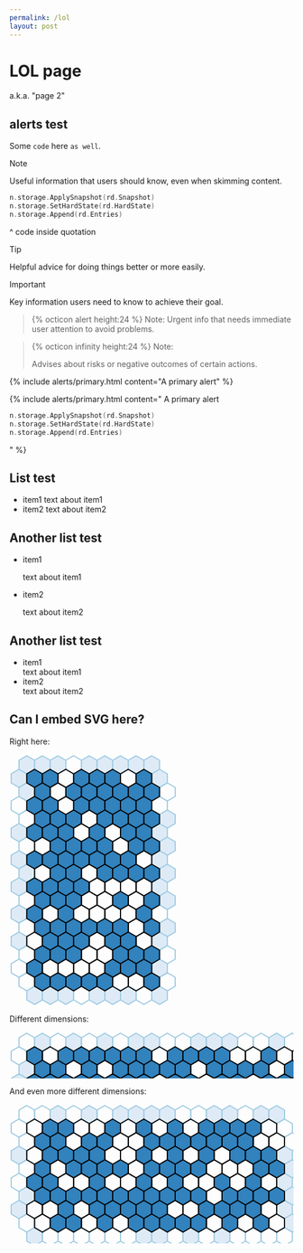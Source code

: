 ```yaml
---
permalink: /lol
layout: post
---
```


# LOL page

a.k.a. "page 2"

## alerts test

Some `code` here `as well`.

> [!NOTE]
> Useful information that users should know, even when skimming content.
> ```go
> n.storage.ApplySnapshot(rd.Snapshot)
> n.storage.SetHardState(rd.HardState)
> n.storage.Append(rd.Entries)
> ```
> ^ code inside quotation

> [!TIP]
> Helpful advice for doing things better or more easily.

> [!IMPORTANT]
> Key information users need to know to achieve their goal.

> {% octicon alert height:24 %} Note:
> Urgent info that needs immediate user attention to avoid problems.

> {% octicon infinity height:24 %} Note:
>
> Advises about risks or negative outcomes of certain actions.

{% include alerts/primary.html content="A primary alert" %}

{% include alerts/primary.html content="
A primary alert
```go
n.storage.ApplySnapshot(rd.Snapshot)
n.storage.SetHardState(rd.HardState)
n.storage.Append(rd.Entries)
```
" %}

## List test

- item1
  text about item1
- item2
  text about item2

## Another list test

- item1

  text about item1
- item2

  text about item2

## Another list test

- item1 \
  text about item1
- item2 \
  text about item2

## Can I embed SVG here?

Right here:

<svg xmlns="http://www.w3.org/2000/svg" width="296" height="446" style="stroke-width:2;stroke:black;fill:transparent;text-anchor:middle">
<polygon points="30.71,3.00 44.57,11.00 44.57,27.00 30.71,35.00 16.86,27.00 16.86,11.00" stroke="#9ecae1" fill="#deebf7"/>
<polygon points="58.43,3.00 72.28,11.00 72.28,27.00 58.43,35.00 44.57,27.00 44.57,11.00" stroke="#9ecae1" fill="#deebf7"/>
<polygon points="86.14,3.00 99.99,11.00 99.99,27.00 86.14,35.00 72.28,27.00 72.28,11.00" stroke="#9ecae1" fill="#deebf7"/>
<polygon points="113.85,3.00 127.71,11.00 127.71,27.00 113.85,35.00 99.99,27.00 99.99,11.00" stroke="#9ecae1" />
<polygon points="141.56,3.00 155.42,11.00 155.42,27.00 141.56,35.00 127.71,27.00 127.71,11.00" stroke="#9ecae1" fill="#deebf7"/>
<polygon points="169.28,3.00 183.13,11.00 183.13,27.00 169.28,35.00 155.42,27.00 155.42,11.00" stroke="#9ecae1" fill="#deebf7"/>
<polygon points="196.99,3.00 210.85,11.00 210.85,27.00 196.99,35.00 183.13,27.00 183.13,11.00" stroke="#9ecae1" fill="#deebf7"/>
<polygon points="224.70,3.00 238.56,11.00 238.56,27.00 224.70,35.00 210.85,27.00 210.85,11.00" stroke="#9ecae1" fill="#deebf7"/>
<polygon points="252.42,3.00 266.27,11.00 266.27,27.00 252.42,35.00 238.56,27.00 238.56,11.00" stroke="#9ecae1" fill="#deebf7"/>
<polygon points="16.86,27.00 30.71,35.00 30.71,51.00 16.86,59.00 3.00,51.00 3.00,35.00" stroke="#9ecae1" fill="#deebf7"/>
<polygon points="266.27,27.00 280.13,35.00 280.13,51.00 266.27,59.00 252.42,51.00 252.42,35.00" stroke="#9ecae1" fill="#deebf7"/>
<polygon points="30.71,51.00 44.57,59.00 44.57,75.00 30.71,83.00 16.86,75.00 16.86,59.00" stroke="#9ecae1" fill="#deebf7"/>
<polygon points="280.13,51.00 293.98,59.00 293.98,75.00 280.13,83.00 266.27,75.00 266.27,59.00" stroke="#9ecae1" />
<polygon points="16.86,75.00 30.71,83.00 30.71,99.00 16.86,107.00 3.00,99.00 3.00,83.00" stroke="#9ecae1" />
<polygon points="266.27,75.00 280.13,83.00 280.13,99.00 266.27,107.00 252.42,99.00 252.42,83.00" stroke="#9ecae1" />
<polygon points="30.71,99.00 44.57,107.00 44.57,123.00 30.71,131.00 16.86,123.00 16.86,107.00" stroke="#9ecae1" />
<polygon points="280.13,99.00 293.98,107.00 293.98,123.00 280.13,131.00 266.27,123.00 266.27,107.00" stroke="#9ecae1" fill="#deebf7"/>
<polygon points="16.86,123.00 30.71,131.00 30.71,147.00 16.86,155.00 3.00,147.00 3.00,131.00" stroke="#9ecae1" fill="#deebf7"/>
<polygon points="266.27,123.00 280.13,131.00 280.13,147.00 266.27,155.00 252.42,147.00 252.42,131.00" stroke="#9ecae1" fill="#deebf7"/>
<polygon points="30.71,147.00 44.57,155.00 44.57,171.00 30.71,179.00 16.86,171.00 16.86,155.00" stroke="#9ecae1" />
<polygon points="280.13,147.00 293.98,155.00 293.98,171.00 280.13,179.00 266.27,171.00 266.27,155.00" stroke="#9ecae1" fill="#deebf7"/>
<polygon points="16.86,171.00 30.71,179.00 30.71,195.00 16.86,203.00 3.00,195.00 3.00,179.00" stroke="#9ecae1" fill="#deebf7"/>
<polygon points="266.27,171.00 280.13,179.00 280.13,195.00 266.27,203.00 252.42,195.00 252.42,179.00" stroke="#9ecae1" fill="#deebf7"/>
<polygon points="30.71,195.00 44.57,203.00 44.57,219.00 30.71,227.00 16.86,219.00 16.86,203.00" stroke="#9ecae1" fill="#deebf7"/>
<polygon points="280.13,195.00 293.98,203.00 293.98,219.00 280.13,227.00 266.27,219.00 266.27,203.00" stroke="#9ecae1" fill="#deebf7"/>
<polygon points="16.86,219.00 30.71,227.00 30.71,243.00 16.86,251.00 3.00,243.00 3.00,227.00" stroke="#9ecae1" fill="#deebf7"/>
<polygon points="266.27,219.00 280.13,227.00 280.13,243.00 266.27,251.00 252.42,243.00 252.42,227.00" stroke="#9ecae1" fill="#deebf7"/>
<polygon points="30.71,243.00 44.57,251.00 44.57,267.00 30.71,275.00 16.86,267.00 16.86,251.00" stroke="#9ecae1" />
<polygon points="280.13,243.00 293.98,251.00 293.98,267.00 280.13,275.00 266.27,267.00 266.27,251.00" stroke="#9ecae1" fill="#deebf7"/>
<polygon points="16.86,267.00 30.71,275.00 30.71,291.00 16.86,299.00 3.00,291.00 3.00,275.00" stroke="#9ecae1" fill="#deebf7"/>
<polygon points="266.27,267.00 280.13,275.00 280.13,291.00 266.27,299.00 252.42,291.00 252.42,275.00" stroke="#9ecae1" />
<polygon points="30.71,291.00 44.57,299.00 44.57,315.00 30.71,323.00 16.86,315.00 16.86,299.00" stroke="#9ecae1" />
<polygon points="280.13,291.00 293.98,299.00 293.98,315.00 280.13,323.00 266.27,315.00 266.27,299.00" stroke="#9ecae1" fill="#deebf7"/>
<polygon points="16.86,315.00 30.71,323.00 30.71,339.00 16.86,347.00 3.00,339.00 3.00,323.00" stroke="#9ecae1" fill="#deebf7"/>
<polygon points="266.27,315.00 280.13,323.00 280.13,339.00 266.27,347.00 252.42,339.00 252.42,323.00" stroke="#9ecae1" fill="#deebf7"/>
<polygon points="30.71,339.00 44.57,347.00 44.57,363.00 30.71,371.00 16.86,363.00 16.86,347.00" stroke="#9ecae1" />
<polygon points="280.13,339.00 293.98,347.00 293.98,363.00 280.13,371.00 266.27,363.00 266.27,347.00" stroke="#9ecae1" />
<polygon points="16.86,363.00 30.71,371.00 30.71,387.00 16.86,395.00 3.00,387.00 3.00,371.00" stroke="#9ecae1" />
<polygon points="266.27,363.00 280.13,371.00 280.13,387.00 266.27,395.00 252.42,387.00 252.42,371.00" stroke="#9ecae1" fill="#deebf7"/>
<polygon points="30.71,387.00 44.57,395.00 44.57,411.00 30.71,419.00 16.86,411.00 16.86,395.00" stroke="#9ecae1" />
<polygon points="280.13,387.00 293.98,395.00 293.98,411.00 280.13,419.00 266.27,411.00 266.27,395.00" stroke="#9ecae1" />
<polygon points="44.57,411.00 58.43,419.00 58.43,435.00 44.57,443.00 30.71,435.00 30.71,419.00" stroke="#9ecae1" fill="#deebf7"/>
<polygon points="72.28,411.00 86.14,419.00 86.14,435.00 72.28,443.00 58.43,435.00 58.43,419.00" stroke="#9ecae1" fill="#deebf7"/>
<polygon points="99.99,411.00 113.85,419.00 113.85,435.00 99.99,443.00 86.14,435.00 86.14,419.00" stroke="#9ecae1" fill="#deebf7"/>
<polygon points="127.71,411.00 141.56,419.00 141.56,435.00 127.71,443.00 113.85,435.00 113.85,419.00" stroke="#9ecae1" />
<polygon points="155.42,411.00 169.28,419.00 169.28,435.00 155.42,443.00 141.56,435.00 141.56,419.00" stroke="#9ecae1" fill="#deebf7"/>
<polygon points="183.13,411.00 196.99,419.00 196.99,435.00 183.13,443.00 169.28,435.00 169.28,419.00" stroke="#9ecae1" fill="#deebf7"/>
<polygon points="210.85,411.00 224.70,419.00 224.70,435.00 210.85,443.00 196.99,435.00 196.99,419.00" stroke="#9ecae1" fill="#deebf7"/>
<polygon points="238.56,411.00 252.42,419.00 252.42,435.00 238.56,443.00 224.70,435.00 224.70,419.00" stroke="#9ecae1" />
<polygon points="266.27,411.00 280.13,419.00 280.13,435.00 266.27,443.00 252.42,435.00 252.42,419.00" stroke="#9ecae1" fill="#deebf7"/>
<polygon points="44.57,27.00 58.43,35.00 58.43,51.00 44.57,59.00 30.71,51.00 30.71,35.00" fill="#3182bd"/>
<polygon points="72.28,27.00 86.14,35.00 86.14,51.00 72.28,59.00 58.43,51.00 58.43,35.00" fill="#3182bd"/>
<polygon points="99.99,27.00 113.85,35.00 113.85,51.00 99.99,59.00 86.14,51.00 86.14,35.00" />
<polygon points="127.71,27.00 141.56,35.00 141.56,51.00 127.71,59.00 113.85,51.00 113.85,35.00" fill="#3182bd"/>
<polygon points="155.42,27.00 169.28,35.00 169.28,51.00 155.42,59.00 141.56,51.00 141.56,35.00" fill="#3182bd"/>
<polygon points="183.13,27.00 196.99,35.00 196.99,51.00 183.13,59.00 169.28,51.00 169.28,35.00" fill="#3182bd"/>
<polygon points="210.85,27.00 224.70,35.00 224.70,51.00 210.85,59.00 196.99,51.00 196.99,35.00" />
<polygon points="238.56,27.00 252.42,35.00 252.42,51.00 238.56,59.00 224.70,51.00 224.70,35.00" fill="#3182bd"/>
<polygon points="58.43,51.00 72.28,59.00 72.28,75.00 58.43,83.00 44.57,75.00 44.57,59.00" fill="#3182bd"/>
<polygon points="86.14,51.00 99.99,59.00 99.99,75.00 86.14,83.00 72.28,75.00 72.28,59.00" />
<polygon points="113.85,51.00 127.71,59.00 127.71,75.00 113.85,83.00 99.99,75.00 99.99,59.00" fill="#3182bd"/>
<polygon points="141.56,51.00 155.42,59.00 155.42,75.00 141.56,83.00 127.71,75.00 127.71,59.00" fill="#3182bd"/>
<polygon points="169.28,51.00 183.13,59.00 183.13,75.00 169.28,83.00 155.42,75.00 155.42,59.00" fill="#3182bd"/>
<polygon points="196.99,51.00 210.85,59.00 210.85,75.00 196.99,83.00 183.13,75.00 183.13,59.00" fill="#3182bd"/>
<polygon points="224.70,51.00 238.56,59.00 238.56,75.00 224.70,83.00 210.85,75.00 210.85,59.00" fill="#3182bd"/>
<polygon points="252.42,51.00 266.27,59.00 266.27,75.00 252.42,83.00 238.56,75.00 238.56,59.00" fill="#3182bd"/>
<polygon points="44.57,75.00 58.43,83.00 58.43,99.00 44.57,107.00 30.71,99.00 30.71,83.00" fill="#3182bd"/>
<polygon points="72.28,75.00 86.14,83.00 86.14,99.00 72.28,107.00 58.43,99.00 58.43,83.00" fill="#3182bd"/>
<polygon points="99.99,75.00 113.85,83.00 113.85,99.00 99.99,107.00 86.14,99.00 86.14,83.00" />
<polygon points="127.71,75.00 141.56,83.00 141.56,99.00 127.71,107.00 113.85,99.00 113.85,83.00" fill="#3182bd"/>
<polygon points="155.42,75.00 169.28,83.00 169.28,99.00 155.42,107.00 141.56,99.00 141.56,83.00" fill="#3182bd"/>
<polygon points="183.13,75.00 196.99,83.00 196.99,99.00 183.13,107.00 169.28,99.00 169.28,83.00" fill="#3182bd"/>
<polygon points="210.85,75.00 224.70,83.00 224.70,99.00 210.85,107.00 196.99,99.00 196.99,83.00" fill="#3182bd"/>
<polygon points="238.56,75.00 252.42,83.00 252.42,99.00 238.56,107.00 224.70,99.00 224.70,83.00" fill="#3182bd"/>
<polygon points="58.43,99.00 72.28,107.00 72.28,123.00 58.43,131.00 44.57,123.00 44.57,107.00" fill="#3182bd"/>
<polygon points="86.14,99.00 99.99,107.00 99.99,123.00 86.14,131.00 72.28,123.00 72.28,107.00" fill="#3182bd"/>
<polygon points="113.85,99.00 127.71,107.00 127.71,123.00 113.85,131.00 99.99,123.00 99.99,107.00" fill="#3182bd"/>
<polygon points="141.56,99.00 155.42,107.00 155.42,123.00 141.56,131.00 127.71,123.00 127.71,107.00" />
<polygon points="169.28,99.00 183.13,107.00 183.13,123.00 169.28,131.00 155.42,123.00 155.42,107.00" fill="#3182bd"/>
<polygon points="196.99,99.00 210.85,107.00 210.85,123.00 196.99,131.00 183.13,123.00 183.13,107.00" fill="#3182bd"/>
<polygon points="224.70,99.00 238.56,107.00 238.56,123.00 224.70,131.00 210.85,123.00 210.85,107.00" fill="#3182bd"/>
<polygon points="252.42,99.00 266.27,107.00 266.27,123.00 252.42,131.00 238.56,123.00 238.56,107.00" fill="#3182bd"/>
<polygon points="44.57,123.00 58.43,131.00 58.43,147.00 44.57,155.00 30.71,147.00 30.71,131.00" fill="#3182bd"/>
<polygon points="72.28,123.00 86.14,131.00 86.14,147.00 72.28,155.00 58.43,147.00 58.43,131.00" fill="#3182bd"/>
<polygon points="99.99,123.00 113.85,131.00 113.85,147.00 99.99,155.00 86.14,147.00 86.14,131.00" fill="#3182bd"/>
<polygon points="127.71,123.00 141.56,131.00 141.56,147.00 127.71,155.00 113.85,147.00 113.85,131.00" />
<polygon points="155.42,123.00 169.28,131.00 169.28,147.00 155.42,155.00 141.56,147.00 141.56,131.00" fill="#3182bd"/>
<polygon points="183.13,123.00 196.99,131.00 196.99,147.00 183.13,155.00 169.28,147.00 169.28,131.00" />
<polygon points="210.85,123.00 224.70,131.00 224.70,147.00 210.85,155.00 196.99,147.00 196.99,131.00" fill="#3182bd"/>
<polygon points="238.56,123.00 252.42,131.00 252.42,147.00 238.56,155.00 224.70,147.00 224.70,131.00" fill="#3182bd"/>
<polygon points="58.43,147.00 72.28,155.00 72.28,171.00 58.43,179.00 44.57,171.00 44.57,155.00" />
<polygon points="86.14,147.00 99.99,155.00 99.99,171.00 86.14,179.00 72.28,171.00 72.28,155.00" fill="#3182bd"/>
<polygon points="113.85,147.00 127.71,155.00 127.71,171.00 113.85,179.00 99.99,171.00 99.99,155.00" fill="#3182bd"/>
<polygon points="141.56,147.00 155.42,155.00 155.42,171.00 141.56,179.00 127.71,171.00 127.71,155.00" fill="#3182bd"/>
<polygon points="169.28,147.00 183.13,155.00 183.13,171.00 169.28,179.00 155.42,171.00 155.42,155.00" fill="#3182bd"/>
<polygon points="196.99,147.00 210.85,155.00 210.85,171.00 196.99,179.00 183.13,171.00 183.13,155.00" />
<polygon points="224.70,147.00 238.56,155.00 238.56,171.00 224.70,179.00 210.85,171.00 210.85,155.00" fill="#3182bd"/>
<polygon points="252.42,147.00 266.27,155.00 266.27,171.00 252.42,179.00 238.56,171.00 238.56,155.00" fill="#3182bd"/>
<polygon points="44.57,171.00 58.43,179.00 58.43,195.00 44.57,203.00 30.71,195.00 30.71,179.00" fill="#3182bd"/>
<polygon points="72.28,171.00 86.14,179.00 86.14,195.00 72.28,203.00 58.43,195.00 58.43,179.00" fill="#3182bd"/>
<polygon points="99.99,171.00 113.85,179.00 113.85,195.00 99.99,203.00 86.14,195.00 86.14,179.00" fill="#3182bd"/>
<polygon points="127.71,171.00 141.56,179.00 141.56,195.00 127.71,203.00 113.85,195.00 113.85,179.00" fill="#3182bd"/>
<polygon points="155.42,171.00 169.28,179.00 169.28,195.00 155.42,203.00 141.56,195.00 141.56,179.00" fill="#3182bd"/>
<polygon points="183.13,171.00 196.99,179.00 196.99,195.00 183.13,203.00 169.28,195.00 169.28,179.00" fill="#3182bd"/>
<polygon points="210.85,171.00 224.70,179.00 224.70,195.00 210.85,203.00 196.99,195.00 196.99,179.00" fill="#3182bd"/>
<polygon points="238.56,171.00 252.42,179.00 252.42,195.00 238.56,203.00 224.70,195.00 224.70,179.00" />
<polygon points="58.43,195.00 72.28,203.00 72.28,219.00 58.43,227.00 44.57,219.00 44.57,203.00" />
<polygon points="86.14,195.00 99.99,203.00 99.99,219.00 86.14,227.00 72.28,219.00 72.28,203.00" fill="#3182bd"/>
<polygon points="113.85,195.00 127.71,203.00 127.71,219.00 113.85,227.00 99.99,219.00 99.99,203.00" fill="#3182bd"/>
<polygon points="141.56,195.00 155.42,203.00 155.42,219.00 141.56,227.00 127.71,219.00 127.71,203.00" />
<polygon points="169.28,195.00 183.13,203.00 183.13,219.00 169.28,227.00 155.42,219.00 155.42,203.00" fill="#3182bd"/>
<polygon points="196.99,195.00 210.85,203.00 210.85,219.00 196.99,227.00 183.13,219.00 183.13,203.00" fill="#3182bd"/>
<polygon points="224.70,195.00 238.56,203.00 238.56,219.00 224.70,227.00 210.85,219.00 210.85,203.00" fill="#3182bd"/>
<polygon points="252.42,195.00 266.27,203.00 266.27,219.00 252.42,227.00 238.56,219.00 238.56,203.00" fill="#3182bd"/>
<polygon points="44.57,219.00 58.43,227.00 58.43,243.00 44.57,251.00 30.71,243.00 30.71,227.00" fill="#3182bd"/>
<polygon points="72.28,219.00 86.14,227.00 86.14,243.00 72.28,251.00 58.43,243.00 58.43,227.00" fill="#3182bd"/>
<polygon points="99.99,219.00 113.85,227.00 113.85,243.00 99.99,251.00 86.14,243.00 86.14,227.00" fill="#3182bd"/>
<polygon points="127.71,219.00 141.56,227.00 141.56,243.00 127.71,251.00 113.85,243.00 113.85,227.00" fill="#3182bd"/>
<polygon points="155.42,219.00 169.28,227.00 169.28,243.00 155.42,251.00 141.56,243.00 141.56,227.00" />
<polygon points="183.13,219.00 196.99,227.00 196.99,243.00 183.13,251.00 169.28,243.00 169.28,227.00" />
<polygon points="210.85,219.00 224.70,227.00 224.70,243.00 210.85,251.00 196.99,243.00 196.99,227.00" />
<polygon points="238.56,219.00 252.42,227.00 252.42,243.00 238.56,251.00 224.70,243.00 224.70,227.00" />
<polygon points="58.43,243.00 72.28,251.00 72.28,267.00 58.43,275.00 44.57,267.00 44.57,251.00" fill="#3182bd"/>
<polygon points="86.14,243.00 99.99,251.00 99.99,267.00 86.14,275.00 72.28,267.00 72.28,251.00" fill="#3182bd"/>
<polygon points="113.85,243.00 127.71,251.00 127.71,267.00 113.85,275.00 99.99,267.00 99.99,251.00" fill="#3182bd"/>
<polygon points="141.56,243.00 155.42,251.00 155.42,267.00 141.56,275.00 127.71,267.00 127.71,251.00" />
<polygon points="169.28,243.00 183.13,251.00 183.13,267.00 169.28,275.00 155.42,267.00 155.42,251.00" />
<polygon points="196.99,243.00 210.85,251.00 210.85,267.00 196.99,275.00 183.13,267.00 183.13,251.00" fill="#3182bd"/>
<polygon points="224.70,243.00 238.56,251.00 238.56,267.00 224.70,275.00 210.85,267.00 210.85,251.00" />
<polygon points="252.42,243.00 266.27,251.00 266.27,267.00 252.42,275.00 238.56,267.00 238.56,251.00" fill="#3182bd"/>
<polygon points="44.57,267.00 58.43,275.00 58.43,291.00 44.57,299.00 30.71,291.00 30.71,275.00" fill="#3182bd"/>
<polygon points="72.28,267.00 86.14,275.00 86.14,291.00 72.28,299.00 58.43,291.00 58.43,275.00" />
<polygon points="99.99,267.00 113.85,275.00 113.85,291.00 99.99,299.00 86.14,291.00 86.14,275.00" fill="#3182bd"/>
<polygon points="127.71,267.00 141.56,275.00 141.56,291.00 127.71,299.00 113.85,291.00 113.85,275.00" />
<polygon points="155.42,267.00 169.28,275.00 169.28,291.00 155.42,299.00 141.56,291.00 141.56,275.00" />
<polygon points="183.13,267.00 196.99,275.00 196.99,291.00 183.13,299.00 169.28,291.00 169.28,275.00" />
<polygon points="210.85,267.00 224.70,275.00 224.70,291.00 210.85,299.00 196.99,291.00 196.99,275.00" />
<polygon points="238.56,267.00 252.42,275.00 252.42,291.00 238.56,299.00 224.70,291.00 224.70,275.00" fill="#3182bd"/>
<polygon points="58.43,291.00 72.28,299.00 72.28,315.00 58.43,323.00 44.57,315.00 44.57,299.00" fill="#3182bd"/>
<polygon points="86.14,291.00 99.99,299.00 99.99,315.00 86.14,323.00 72.28,315.00 72.28,299.00" fill="#3182bd"/>
<polygon points="113.85,291.00 127.71,299.00 127.71,315.00 113.85,323.00 99.99,315.00 99.99,299.00" fill="#3182bd"/>
<polygon points="141.56,291.00 155.42,299.00 155.42,315.00 141.56,323.00 127.71,315.00 127.71,299.00" fill="#3182bd"/>
<polygon points="169.28,291.00 183.13,299.00 183.13,315.00 169.28,323.00 155.42,315.00 155.42,299.00" fill="#3182bd"/>
<polygon points="196.99,291.00 210.85,299.00 210.85,315.00 196.99,323.00 183.13,315.00 183.13,299.00" fill="#3182bd"/>
<polygon points="224.70,291.00 238.56,299.00 238.56,315.00 224.70,323.00 210.85,315.00 210.85,299.00" />
<polygon points="252.42,291.00 266.27,299.00 266.27,315.00 252.42,323.00 238.56,315.00 238.56,299.00" fill="#3182bd"/>
<polygon points="44.57,315.00 58.43,323.00 58.43,339.00 44.57,347.00 30.71,339.00 30.71,323.00" />
<polygon points="72.28,315.00 86.14,323.00 86.14,339.00 72.28,347.00 58.43,339.00 58.43,323.00" fill="#3182bd"/>
<polygon points="99.99,315.00 113.85,323.00 113.85,339.00 99.99,347.00 86.14,339.00 86.14,323.00" fill="#3182bd"/>
<polygon points="127.71,315.00 141.56,323.00 141.56,339.00 127.71,347.00 113.85,339.00 113.85,323.00" fill="#3182bd"/>
<polygon points="155.42,315.00 169.28,323.00 169.28,339.00 155.42,347.00 141.56,339.00 141.56,323.00" />
<polygon points="183.13,315.00 196.99,323.00 196.99,339.00 183.13,347.00 169.28,339.00 169.28,323.00" fill="#3182bd"/>
<polygon points="210.85,315.00 224.70,323.00 224.70,339.00 210.85,347.00 196.99,339.00 196.99,323.00" fill="#3182bd"/>
<polygon points="238.56,315.00 252.42,323.00 252.42,339.00 238.56,347.00 224.70,339.00 224.70,323.00" />
<polygon points="58.43,339.00 72.28,347.00 72.28,363.00 58.43,371.00 44.57,363.00 44.57,347.00" fill="#3182bd"/>
<polygon points="86.14,339.00 99.99,347.00 99.99,363.00 86.14,371.00 72.28,363.00 72.28,347.00" fill="#3182bd"/>
<polygon points="113.85,339.00 127.71,347.00 127.71,363.00 113.85,371.00 99.99,363.00 99.99,347.00" fill="#3182bd"/>
<polygon points="141.56,339.00 155.42,347.00 155.42,363.00 141.56,371.00 127.71,363.00 127.71,347.00" />
<polygon points="169.28,339.00 183.13,347.00 183.13,363.00 169.28,371.00 155.42,363.00 155.42,347.00" />
<polygon points="196.99,339.00 210.85,347.00 210.85,363.00 196.99,371.00 183.13,363.00 183.13,347.00" fill="#3182bd"/>
<polygon points="224.70,339.00 238.56,347.00 238.56,363.00 224.70,371.00 210.85,363.00 210.85,347.00" fill="#3182bd"/>
<polygon points="252.42,339.00 266.27,347.00 266.27,363.00 252.42,371.00 238.56,363.00 238.56,347.00" fill="#3182bd"/>
<polygon points="44.57,363.00 58.43,371.00 58.43,387.00 44.57,395.00 30.71,387.00 30.71,371.00" fill="#3182bd"/>
<polygon points="72.28,363.00 86.14,371.00 86.14,387.00 72.28,395.00 58.43,387.00 58.43,371.00" />
<polygon points="99.99,363.00 113.85,371.00 113.85,387.00 99.99,395.00 86.14,387.00 86.14,371.00" />
<polygon points="127.71,363.00 141.56,371.00 141.56,387.00 127.71,395.00 113.85,387.00 113.85,371.00" />
<polygon points="155.42,363.00 169.28,371.00 169.28,387.00 155.42,395.00 141.56,387.00 141.56,371.00" />
<polygon points="183.13,363.00 196.99,371.00 196.99,387.00 183.13,395.00 169.28,387.00 169.28,371.00" fill="#3182bd"/>
<polygon points="210.85,363.00 224.70,371.00 224.70,387.00 210.85,395.00 196.99,387.00 196.99,371.00" fill="#3182bd"/>
<polygon points="238.56,363.00 252.42,371.00 252.42,387.00 238.56,395.00 224.70,387.00 224.70,371.00" fill="#3182bd"/>
<polygon points="58.43,387.00 72.28,395.00 72.28,411.00 58.43,419.00 44.57,411.00 44.57,395.00" fill="#3182bd"/>
<polygon points="86.14,387.00 99.99,395.00 99.99,411.00 86.14,419.00 72.28,411.00 72.28,395.00" fill="#3182bd"/>
<polygon points="113.85,387.00 127.71,395.00 127.71,411.00 113.85,419.00 99.99,411.00 99.99,395.00" fill="#3182bd"/>
<polygon points="141.56,387.00 155.42,395.00 155.42,411.00 141.56,419.00 127.71,411.00 127.71,395.00" fill="#3182bd"/>
<polygon points="169.28,387.00 183.13,395.00 183.13,411.00 169.28,419.00 155.42,411.00 155.42,395.00" fill="#3182bd"/>
<polygon points="196.99,387.00 210.85,395.00 210.85,411.00 196.99,419.00 183.13,411.00 183.13,395.00" />
<polygon points="224.70,387.00 238.56,395.00 238.56,411.00 224.70,419.00 210.85,411.00 210.85,395.00" />
<polygon points="252.42,387.00 266.27,395.00 266.27,411.00 252.42,419.00 238.56,411.00 238.56,395.00" fill="#3182bd"/>
</svg>

Different dimensions:

<svg xmlns="http://www.w3.org/2000/svg" width="962" height="158" style="stroke-width:2;stroke:black;fill:transparent;text-anchor:middle">
<polygon points="30.71,3.00 44.57,11.00 44.57,27.00 30.71,35.00 16.86,27.00 16.86,11.00" stroke="#9ecae1" />
<polygon points="58.43,3.00 72.28,11.00 72.28,27.00 58.43,35.00 44.57,27.00 44.57,11.00" stroke="#9ecae1" fill="#deebf7"/>
<polygon points="86.14,3.00 99.99,11.00 99.99,27.00 86.14,35.00 72.28,27.00 72.28,11.00" stroke="#9ecae1" />
<polygon points="113.85,3.00 127.71,11.00 127.71,27.00 113.85,35.00 99.99,27.00 99.99,11.00" stroke="#9ecae1" fill="#deebf7"/>
<polygon points="141.56,3.00 155.42,11.00 155.42,27.00 141.56,35.00 127.71,27.00 127.71,11.00" stroke="#9ecae1" />
<polygon points="169.28,3.00 183.13,11.00 183.13,27.00 169.28,35.00 155.42,27.00 155.42,11.00" stroke="#9ecae1" fill="#deebf7"/>
<polygon points="196.99,3.00 210.85,11.00 210.85,27.00 196.99,35.00 183.13,27.00 183.13,11.00" stroke="#9ecae1" />
<polygon points="224.70,3.00 238.56,11.00 238.56,27.00 224.70,35.00 210.85,27.00 210.85,11.00" stroke="#9ecae1" fill="#deebf7"/>
<polygon points="252.42,3.00 266.27,11.00 266.27,27.00 252.42,35.00 238.56,27.00 238.56,11.00" stroke="#9ecae1" fill="#deebf7"/>
<polygon points="280.13,3.00 293.98,11.00 293.98,27.00 280.13,35.00 266.27,27.00 266.27,11.00" stroke="#9ecae1" />
<polygon points="307.84,3.00 321.70,11.00 321.70,27.00 307.84,35.00 293.98,27.00 293.98,11.00" stroke="#9ecae1" />
<polygon points="335.55,3.00 349.41,11.00 349.41,27.00 335.55,35.00 321.70,27.00 321.70,11.00" stroke="#9ecae1" fill="#deebf7"/>
<polygon points="363.27,3.00 377.12,11.00 377.12,27.00 363.27,35.00 349.41,27.00 349.41,11.00" stroke="#9ecae1" fill="#deebf7"/>
<polygon points="390.98,3.00 404.84,11.00 404.84,27.00 390.98,35.00 377.12,27.00 377.12,11.00" stroke="#9ecae1" fill="#deebf7"/>
<polygon points="418.69,3.00 432.55,11.00 432.55,27.00 418.69,35.00 404.84,27.00 404.84,11.00" stroke="#9ecae1" />
<polygon points="446.41,3.00 460.26,11.00 460.26,27.00 446.41,35.00 432.55,27.00 432.55,11.00" stroke="#9ecae1" />
<polygon points="474.12,3.00 487.97,11.00 487.97,27.00 474.12,35.00 460.26,27.00 460.26,11.00" stroke="#9ecae1" fill="#deebf7"/>
<polygon points="501.83,3.00 515.69,11.00 515.69,27.00 501.83,35.00 487.97,27.00 487.97,11.00" stroke="#9ecae1" />
<polygon points="529.54,3.00 543.40,11.00 543.40,27.00 529.54,35.00 515.69,27.00 515.69,11.00" stroke="#9ecae1" fill="#deebf7"/>
<polygon points="557.26,3.00 571.11,11.00 571.11,27.00 557.26,35.00 543.40,27.00 543.40,11.00" stroke="#9ecae1" fill="#deebf7"/>
<polygon points="584.97,3.00 598.83,11.00 598.83,27.00 584.97,35.00 571.11,27.00 571.11,11.00" stroke="#9ecae1" fill="#deebf7"/>
<polygon points="612.68,3.00 626.54,11.00 626.54,27.00 612.68,35.00 598.83,27.00 598.83,11.00" stroke="#9ecae1" />
<polygon points="640.39,3.00 654.25,11.00 654.25,27.00 640.39,35.00 626.54,27.00 626.54,11.00" stroke="#9ecae1" fill="#deebf7"/>
<polygon points="668.11,3.00 681.96,11.00 681.96,27.00 668.11,35.00 654.25,27.00 654.25,11.00" stroke="#9ecae1" fill="#deebf7"/>
<polygon points="695.82,3.00 709.68,11.00 709.68,27.00 695.82,35.00 681.96,27.00 681.96,11.00" stroke="#9ecae1" fill="#deebf7"/>
<polygon points="723.53,3.00 737.39,11.00 737.39,27.00 723.53,35.00 709.68,27.00 709.68,11.00" stroke="#9ecae1" fill="#deebf7"/>
<polygon points="751.25,3.00 765.10,11.00 765.10,27.00 751.25,35.00 737.39,27.00 737.39,11.00" stroke="#9ecae1" fill="#deebf7"/>
<polygon points="778.96,3.00 792.82,11.00 792.82,27.00 778.96,35.00 765.10,27.00 765.10,11.00" stroke="#9ecae1" fill="#deebf7"/>
<polygon points="806.67,3.00 820.53,11.00 820.53,27.00 806.67,35.00 792.82,27.00 792.82,11.00" stroke="#9ecae1" fill="#deebf7"/>
<polygon points="834.38,3.00 848.24,11.00 848.24,27.00 834.38,35.00 820.53,27.00 820.53,11.00" stroke="#9ecae1" fill="#deebf7"/>
<polygon points="862.10,3.00 875.95,11.00 875.95,27.00 862.10,35.00 848.24,27.00 848.24,11.00" stroke="#9ecae1" fill="#deebf7"/>
<polygon points="889.81,3.00 903.67,11.00 903.67,27.00 889.81,35.00 875.95,27.00 875.95,11.00" stroke="#9ecae1" fill="#deebf7"/>
<polygon points="917.52,3.00 931.38,11.00 931.38,27.00 917.52,35.00 903.67,27.00 903.67,11.00" stroke="#9ecae1" fill="#deebf7"/>
<polygon points="16.86,27.00 30.71,35.00 30.71,51.00 16.86,59.00 3.00,51.00 3.00,35.00" stroke="#9ecae1" />
<polygon points="931.38,27.00 945.24,35.00 945.24,51.00 931.38,59.00 917.52,51.00 917.52,35.00" stroke="#9ecae1" fill="#deebf7"/>
<polygon points="30.71,51.00 44.57,59.00 44.57,75.00 30.71,83.00 16.86,75.00 16.86,59.00" stroke="#9ecae1" fill="#deebf7"/>
<polygon points="945.24,51.00 959.09,59.00 959.09,75.00 945.24,83.00 931.38,75.00 931.38,59.00" stroke="#9ecae1" />
<polygon points="16.86,75.00 30.71,83.00 30.71,99.00 16.86,107.00 3.00,99.00 3.00,83.00" stroke="#9ecae1" fill="#deebf7"/>
<polygon points="931.38,75.00 945.24,83.00 945.24,99.00 931.38,107.00 917.52,99.00 917.52,83.00" stroke="#9ecae1" fill="#deebf7"/>
<polygon points="30.71,99.00 44.57,107.00 44.57,123.00 30.71,131.00 16.86,123.00 16.86,107.00" stroke="#9ecae1" fill="#deebf7"/>
<polygon points="945.24,99.00 959.09,107.00 959.09,123.00 945.24,131.00 931.38,123.00 931.38,107.00" stroke="#9ecae1" fill="#deebf7"/>
<polygon points="44.57,123.00 58.43,131.00 58.43,147.00 44.57,155.00 30.71,147.00 30.71,131.00" stroke="#9ecae1" fill="#deebf7"/>
<polygon points="72.28,123.00 86.14,131.00 86.14,147.00 72.28,155.00 58.43,147.00 58.43,131.00" stroke="#9ecae1" fill="#deebf7"/>
<polygon points="99.99,123.00 113.85,131.00 113.85,147.00 99.99,155.00 86.14,147.00 86.14,131.00" stroke="#9ecae1" fill="#deebf7"/>
<polygon points="127.71,123.00 141.56,131.00 141.56,147.00 127.71,155.00 113.85,147.00 113.85,131.00" stroke="#9ecae1" fill="#deebf7"/>
<polygon points="155.42,123.00 169.28,131.00 169.28,147.00 155.42,155.00 141.56,147.00 141.56,131.00" stroke="#9ecae1" />
<polygon points="183.13,123.00 196.99,131.00 196.99,147.00 183.13,155.00 169.28,147.00 169.28,131.00" stroke="#9ecae1" fill="#deebf7"/>
<polygon points="210.85,123.00 224.70,131.00 224.70,147.00 210.85,155.00 196.99,147.00 196.99,131.00" stroke="#9ecae1" />
<polygon points="238.56,123.00 252.42,131.00 252.42,147.00 238.56,155.00 224.70,147.00 224.70,131.00" stroke="#9ecae1" fill="#deebf7"/>
<polygon points="266.27,123.00 280.13,131.00 280.13,147.00 266.27,155.00 252.42,147.00 252.42,131.00" stroke="#9ecae1" fill="#deebf7"/>
<polygon points="293.98,123.00 307.84,131.00 307.84,147.00 293.98,155.00 280.13,147.00 280.13,131.00" stroke="#9ecae1" fill="#deebf7"/>
<polygon points="321.70,123.00 335.55,131.00 335.55,147.00 321.70,155.00 307.84,147.00 307.84,131.00" stroke="#9ecae1" fill="#deebf7"/>
<polygon points="349.41,123.00 363.27,131.00 363.27,147.00 349.41,155.00 335.55,147.00 335.55,131.00" stroke="#9ecae1" fill="#deebf7"/>
<polygon points="377.12,123.00 390.98,131.00 390.98,147.00 377.12,155.00 363.27,147.00 363.27,131.00" stroke="#9ecae1" />
<polygon points="404.84,123.00 418.69,131.00 418.69,147.00 404.84,155.00 390.98,147.00 390.98,131.00" stroke="#9ecae1" fill="#deebf7"/>
<polygon points="432.55,123.00 446.41,131.00 446.41,147.00 432.55,155.00 418.69,147.00 418.69,131.00" stroke="#9ecae1" fill="#deebf7"/>
<polygon points="460.26,123.00 474.12,131.00 474.12,147.00 460.26,155.00 446.41,147.00 446.41,131.00" stroke="#9ecae1" />
<polygon points="487.97,123.00 501.83,131.00 501.83,147.00 487.97,155.00 474.12,147.00 474.12,131.00" stroke="#9ecae1" />
<polygon points="515.69,123.00 529.54,131.00 529.54,147.00 515.69,155.00 501.83,147.00 501.83,131.00" stroke="#9ecae1" fill="#deebf7"/>
<polygon points="543.40,123.00 557.26,131.00 557.26,147.00 543.40,155.00 529.54,147.00 529.54,131.00" stroke="#9ecae1" fill="#deebf7"/>
<polygon points="571.11,123.00 584.97,131.00 584.97,147.00 571.11,155.00 557.26,147.00 557.26,131.00" stroke="#9ecae1" fill="#deebf7"/>
<polygon points="598.83,123.00 612.68,131.00 612.68,147.00 598.83,155.00 584.97,147.00 584.97,131.00" stroke="#9ecae1" fill="#deebf7"/>
<polygon points="626.54,123.00 640.39,131.00 640.39,147.00 626.54,155.00 612.68,147.00 612.68,131.00" stroke="#9ecae1" fill="#deebf7"/>
<polygon points="654.25,123.00 668.11,131.00 668.11,147.00 654.25,155.00 640.39,147.00 640.39,131.00" stroke="#9ecae1" fill="#deebf7"/>
<polygon points="681.96,123.00 695.82,131.00 695.82,147.00 681.96,155.00 668.11,147.00 668.11,131.00" stroke="#9ecae1" fill="#deebf7"/>
<polygon points="709.68,123.00 723.53,131.00 723.53,147.00 709.68,155.00 695.82,147.00 695.82,131.00" stroke="#9ecae1" fill="#deebf7"/>
<polygon points="737.39,123.00 751.25,131.00 751.25,147.00 737.39,155.00 723.53,147.00 723.53,131.00" stroke="#9ecae1" />
<polygon points="765.10,123.00 778.96,131.00 778.96,147.00 765.10,155.00 751.25,147.00 751.25,131.00" stroke="#9ecae1" fill="#deebf7"/>
<polygon points="792.82,123.00 806.67,131.00 806.67,147.00 792.82,155.00 778.96,147.00 778.96,131.00" stroke="#9ecae1" fill="#deebf7"/>
<polygon points="820.53,123.00 834.38,131.00 834.38,147.00 820.53,155.00 806.67,147.00 806.67,131.00" stroke="#9ecae1" />
<polygon points="848.24,123.00 862.10,131.00 862.10,147.00 848.24,155.00 834.38,147.00 834.38,131.00" stroke="#9ecae1" fill="#deebf7"/>
<polygon points="875.95,123.00 889.81,131.00 889.81,147.00 875.95,155.00 862.10,147.00 862.10,131.00" stroke="#9ecae1" fill="#deebf7"/>
<polygon points="903.67,123.00 917.52,131.00 917.52,147.00 903.67,155.00 889.81,147.00 889.81,131.00" stroke="#9ecae1" />
<polygon points="931.38,123.00 945.24,131.00 945.24,147.00 931.38,155.00 917.52,147.00 917.52,131.00" stroke="#9ecae1" fill="#deebf7"/>
<polygon points="44.57,27.00 58.43,35.00 58.43,51.00 44.57,59.00 30.71,51.00 30.71,35.00" fill="#3182bd"/>
<polygon points="72.28,27.00 86.14,35.00 86.14,51.00 72.28,59.00 58.43,51.00 58.43,35.00" />
<polygon points="99.99,27.00 113.85,35.00 113.85,51.00 99.99,59.00 86.14,51.00 86.14,35.00" fill="#3182bd"/>
<polygon points="127.71,27.00 141.56,35.00 141.56,51.00 127.71,59.00 113.85,51.00 113.85,35.00" fill="#3182bd"/>
<polygon points="155.42,27.00 169.28,35.00 169.28,51.00 155.42,59.00 141.56,51.00 141.56,35.00" fill="#3182bd"/>
<polygon points="183.13,27.00 196.99,35.00 196.99,51.00 183.13,59.00 169.28,51.00 169.28,35.00" fill="#3182bd"/>
<polygon points="210.85,27.00 224.70,35.00 224.70,51.00 210.85,59.00 196.99,51.00 196.99,35.00" fill="#3182bd"/>
<polygon points="238.56,27.00 252.42,35.00 252.42,51.00 238.56,59.00 224.70,51.00 224.70,35.00" fill="#3182bd"/>
<polygon points="266.27,27.00 280.13,35.00 280.13,51.00 266.27,59.00 252.42,51.00 252.42,35.00" />
<polygon points="293.98,27.00 307.84,35.00 307.84,51.00 293.98,59.00 280.13,51.00 280.13,35.00" fill="#3182bd"/>
<polygon points="321.70,27.00 335.55,35.00 335.55,51.00 321.70,59.00 307.84,51.00 307.84,35.00" fill="#3182bd"/>
<polygon points="349.41,27.00 363.27,35.00 363.27,51.00 349.41,59.00 335.55,51.00 335.55,35.00" fill="#3182bd"/>
<polygon points="377.12,27.00 390.98,35.00 390.98,51.00 377.12,59.00 363.27,51.00 363.27,35.00" fill="#3182bd"/>
<polygon points="404.84,27.00 418.69,35.00 418.69,51.00 404.84,59.00 390.98,51.00 390.98,35.00" />
<polygon points="432.55,27.00 446.41,35.00 446.41,51.00 432.55,59.00 418.69,51.00 418.69,35.00" />
<polygon points="460.26,27.00 474.12,35.00 474.12,51.00 460.26,59.00 446.41,51.00 446.41,35.00" fill="#3182bd"/>
<polygon points="487.97,27.00 501.83,35.00 501.83,51.00 487.97,59.00 474.12,51.00 474.12,35.00" />
<polygon points="515.69,27.00 529.54,35.00 529.54,51.00 515.69,59.00 501.83,51.00 501.83,35.00" />
<polygon points="543.40,27.00 557.26,35.00 557.26,51.00 543.40,59.00 529.54,51.00 529.54,35.00" fill="#3182bd"/>
<polygon points="571.11,27.00 584.97,35.00 584.97,51.00 571.11,59.00 557.26,51.00 557.26,35.00" />
<polygon points="598.83,27.00 612.68,35.00 612.68,51.00 598.83,59.00 584.97,51.00 584.97,35.00" fill="#3182bd"/>
<polygon points="626.54,27.00 640.39,35.00 640.39,51.00 626.54,59.00 612.68,51.00 612.68,35.00" />
<polygon points="654.25,27.00 668.11,35.00 668.11,51.00 654.25,59.00 640.39,51.00 640.39,35.00" />
<polygon points="681.96,27.00 695.82,35.00 695.82,51.00 681.96,59.00 668.11,51.00 668.11,35.00" />
<polygon points="709.68,27.00 723.53,35.00 723.53,51.00 709.68,59.00 695.82,51.00 695.82,35.00" fill="#3182bd"/>
<polygon points="737.39,27.00 751.25,35.00 751.25,51.00 737.39,59.00 723.53,51.00 723.53,35.00" fill="#3182bd"/>
<polygon points="765.10,27.00 778.96,35.00 778.96,51.00 765.10,59.00 751.25,51.00 751.25,35.00" fill="#3182bd"/>
<polygon points="792.82,27.00 806.67,35.00 806.67,51.00 792.82,59.00 778.96,51.00 778.96,35.00" fill="#3182bd"/>
<polygon points="820.53,27.00 834.38,35.00 834.38,51.00 820.53,59.00 806.67,51.00 806.67,35.00" />
<polygon points="848.24,27.00 862.10,35.00 862.10,51.00 848.24,59.00 834.38,51.00 834.38,35.00" fill="#3182bd"/>
<polygon points="875.95,27.00 889.81,35.00 889.81,51.00 875.95,59.00 862.10,51.00 862.10,35.00" fill="#3182bd"/>
<polygon points="903.67,27.00 917.52,35.00 917.52,51.00 903.67,59.00 889.81,51.00 889.81,35.00" fill="#3182bd"/>
<polygon points="58.43,51.00 72.28,59.00 72.28,75.00 58.43,83.00 44.57,75.00 44.57,59.00" fill="#3182bd"/>
<polygon points="86.14,51.00 99.99,59.00 99.99,75.00 86.14,83.00 72.28,75.00 72.28,59.00" fill="#3182bd"/>
<polygon points="113.85,51.00 127.71,59.00 127.71,75.00 113.85,83.00 99.99,75.00 99.99,59.00" />
<polygon points="141.56,51.00 155.42,59.00 155.42,75.00 141.56,83.00 127.71,75.00 127.71,59.00" fill="#3182bd"/>
<polygon points="169.28,51.00 183.13,59.00 183.13,75.00 169.28,83.00 155.42,75.00 155.42,59.00" />
<polygon points="196.99,51.00 210.85,59.00 210.85,75.00 196.99,83.00 183.13,75.00 183.13,59.00" fill="#3182bd"/>
<polygon points="224.70,51.00 238.56,59.00 238.56,75.00 224.70,83.00 210.85,75.00 210.85,59.00" fill="#3182bd"/>
<polygon points="252.42,51.00 266.27,59.00 266.27,75.00 252.42,83.00 238.56,75.00 238.56,59.00" fill="#3182bd"/>
<polygon points="280.13,51.00 293.98,59.00 293.98,75.00 280.13,83.00 266.27,75.00 266.27,59.00" fill="#3182bd"/>
<polygon points="307.84,51.00 321.70,59.00 321.70,75.00 307.84,83.00 293.98,75.00 293.98,59.00" fill="#3182bd"/>
<polygon points="335.55,51.00 349.41,59.00 349.41,75.00 335.55,83.00 321.70,75.00 321.70,59.00" />
<polygon points="363.27,51.00 377.12,59.00 377.12,75.00 363.27,83.00 349.41,75.00 349.41,59.00" fill="#3182bd"/>
<polygon points="390.98,51.00 404.84,59.00 404.84,75.00 390.98,83.00 377.12,75.00 377.12,59.00" fill="#3182bd"/>
<polygon points="418.69,51.00 432.55,59.00 432.55,75.00 418.69,83.00 404.84,75.00 404.84,59.00" fill="#3182bd"/>
<polygon points="446.41,51.00 460.26,59.00 460.26,75.00 446.41,83.00 432.55,75.00 432.55,59.00" fill="#3182bd"/>
<polygon points="474.12,51.00 487.97,59.00 487.97,75.00 474.12,83.00 460.26,75.00 460.26,59.00" />
<polygon points="501.83,51.00 515.69,59.00 515.69,75.00 501.83,83.00 487.97,75.00 487.97,59.00" fill="#3182bd"/>
<polygon points="529.54,51.00 543.40,59.00 543.40,75.00 529.54,83.00 515.69,75.00 515.69,59.00" />
<polygon points="557.26,51.00 571.11,59.00 571.11,75.00 557.26,83.00 543.40,75.00 543.40,59.00" fill="#3182bd"/>
<polygon points="584.97,51.00 598.83,59.00 598.83,75.00 584.97,83.00 571.11,75.00 571.11,59.00" />
<polygon points="612.68,51.00 626.54,59.00 626.54,75.00 612.68,83.00 598.83,75.00 598.83,59.00" />
<polygon points="640.39,51.00 654.25,59.00 654.25,75.00 640.39,83.00 626.54,75.00 626.54,59.00" fill="#3182bd"/>
<polygon points="668.11,51.00 681.96,59.00 681.96,75.00 668.11,83.00 654.25,75.00 654.25,59.00" />
<polygon points="695.82,51.00 709.68,59.00 709.68,75.00 695.82,83.00 681.96,75.00 681.96,59.00" fill="#3182bd"/>
<polygon points="723.53,51.00 737.39,59.00 737.39,75.00 723.53,83.00 709.68,75.00 709.68,59.00" />
<polygon points="751.25,51.00 765.10,59.00 765.10,75.00 751.25,83.00 737.39,75.00 737.39,59.00" fill="#3182bd"/>
<polygon points="778.96,51.00 792.82,59.00 792.82,75.00 778.96,83.00 765.10,75.00 765.10,59.00" />
<polygon points="806.67,51.00 820.53,59.00 820.53,75.00 806.67,83.00 792.82,75.00 792.82,59.00" fill="#3182bd"/>
<polygon points="834.38,51.00 848.24,59.00 848.24,75.00 834.38,83.00 820.53,75.00 820.53,59.00" fill="#3182bd"/>
<polygon points="862.10,51.00 875.95,59.00 875.95,75.00 862.10,83.00 848.24,75.00 848.24,59.00" fill="#3182bd"/>
<polygon points="889.81,51.00 903.67,59.00 903.67,75.00 889.81,83.00 875.95,75.00 875.95,59.00" fill="#3182bd"/>
<polygon points="917.52,51.00 931.38,59.00 931.38,75.00 917.52,83.00 903.67,75.00 903.67,59.00" fill="#3182bd"/>
<polygon points="44.57,75.00 58.43,83.00 58.43,99.00 44.57,107.00 30.71,99.00 30.71,83.00" fill="#3182bd"/>
<polygon points="72.28,75.00 86.14,83.00 86.14,99.00 72.28,107.00 58.43,99.00 58.43,83.00" fill="#3182bd"/>
<polygon points="99.99,75.00 113.85,83.00 113.85,99.00 99.99,107.00 86.14,99.00 86.14,83.00" fill="#3182bd"/>
<polygon points="127.71,75.00 141.56,83.00 141.56,99.00 127.71,107.00 113.85,99.00 113.85,83.00" fill="#3182bd"/>
<polygon points="155.42,75.00 169.28,83.00 169.28,99.00 155.42,107.00 141.56,99.00 141.56,83.00" fill="#3182bd"/>
<polygon points="183.13,75.00 196.99,83.00 196.99,99.00 183.13,107.00 169.28,99.00 169.28,83.00" fill="#3182bd"/>
<polygon points="210.85,75.00 224.70,83.00 224.70,99.00 210.85,107.00 196.99,99.00 196.99,83.00" fill="#3182bd"/>
<polygon points="238.56,75.00 252.42,83.00 252.42,99.00 238.56,107.00 224.70,99.00 224.70,83.00" fill="#3182bd"/>
<polygon points="266.27,75.00 280.13,83.00 280.13,99.00 266.27,107.00 252.42,99.00 252.42,83.00" />
<polygon points="293.98,75.00 307.84,83.00 307.84,99.00 293.98,107.00 280.13,99.00 280.13,83.00" fill="#3182bd"/>
<polygon points="321.70,75.00 335.55,83.00 335.55,99.00 321.70,107.00 307.84,99.00 307.84,83.00" fill="#3182bd"/>
<polygon points="349.41,75.00 363.27,83.00 363.27,99.00 349.41,107.00 335.55,99.00 335.55,83.00" />
<polygon points="377.12,75.00 390.98,83.00 390.98,99.00 377.12,107.00 363.27,99.00 363.27,83.00" fill="#3182bd"/>
<polygon points="404.84,75.00 418.69,83.00 418.69,99.00 404.84,107.00 390.98,99.00 390.98,83.00" fill="#3182bd"/>
<polygon points="432.55,75.00 446.41,83.00 446.41,99.00 432.55,107.00 418.69,99.00 418.69,83.00" />
<polygon points="460.26,75.00 474.12,83.00 474.12,99.00 460.26,107.00 446.41,99.00 446.41,83.00" fill="#3182bd"/>
<polygon points="487.97,75.00 501.83,83.00 501.83,99.00 487.97,107.00 474.12,99.00 474.12,83.00" fill="#3182bd"/>
<polygon points="515.69,75.00 529.54,83.00 529.54,99.00 515.69,107.00 501.83,99.00 501.83,83.00" fill="#3182bd"/>
<polygon points="543.40,75.00 557.26,83.00 557.26,99.00 543.40,107.00 529.54,99.00 529.54,83.00" fill="#3182bd"/>
<polygon points="571.11,75.00 584.97,83.00 584.97,99.00 571.11,107.00 557.26,99.00 557.26,83.00" fill="#3182bd"/>
<polygon points="598.83,75.00 612.68,83.00 612.68,99.00 598.83,107.00 584.97,99.00 584.97,83.00" />
<polygon points="626.54,75.00 640.39,83.00 640.39,99.00 626.54,107.00 612.68,99.00 612.68,83.00" />
<polygon points="654.25,75.00 668.11,83.00 668.11,99.00 654.25,107.00 640.39,99.00 640.39,83.00" />
<polygon points="681.96,75.00 695.82,83.00 695.82,99.00 681.96,107.00 668.11,99.00 668.11,83.00" />
<polygon points="709.68,75.00 723.53,83.00 723.53,99.00 709.68,107.00 695.82,99.00 695.82,83.00" />
<polygon points="737.39,75.00 751.25,83.00 751.25,99.00 737.39,107.00 723.53,99.00 723.53,83.00" fill="#3182bd"/>
<polygon points="765.10,75.00 778.96,83.00 778.96,99.00 765.10,107.00 751.25,99.00 751.25,83.00" fill="#3182bd"/>
<polygon points="792.82,75.00 806.67,83.00 806.67,99.00 792.82,107.00 778.96,99.00 778.96,83.00" fill="#3182bd"/>
<polygon points="820.53,75.00 834.38,83.00 834.38,99.00 820.53,107.00 806.67,99.00 806.67,83.00" fill="#3182bd"/>
<polygon points="848.24,75.00 862.10,83.00 862.10,99.00 848.24,107.00 834.38,99.00 834.38,83.00" fill="#3182bd"/>
<polygon points="875.95,75.00 889.81,83.00 889.81,99.00 875.95,107.00 862.10,99.00 862.10,83.00" fill="#3182bd"/>
<polygon points="903.67,75.00 917.52,83.00 917.52,99.00 903.67,107.00 889.81,99.00 889.81,83.00" />
<polygon points="58.43,99.00 72.28,107.00 72.28,123.00 58.43,131.00 44.57,123.00 44.57,107.00" fill="#3182bd"/>
<polygon points="86.14,99.00 99.99,107.00 99.99,123.00 86.14,131.00 72.28,123.00 72.28,107.00" fill="#3182bd"/>
<polygon points="113.85,99.00 127.71,107.00 127.71,123.00 113.85,131.00 99.99,123.00 99.99,107.00" />
<polygon points="141.56,99.00 155.42,107.00 155.42,123.00 141.56,131.00 127.71,123.00 127.71,107.00" />
<polygon points="169.28,99.00 183.13,107.00 183.13,123.00 169.28,131.00 155.42,123.00 155.42,107.00" fill="#3182bd"/>
<polygon points="196.99,99.00 210.85,107.00 210.85,123.00 196.99,131.00 183.13,123.00 183.13,107.00" />
<polygon points="224.70,99.00 238.56,107.00 238.56,123.00 224.70,131.00 210.85,123.00 210.85,107.00" />
<polygon points="252.42,99.00 266.27,107.00 266.27,123.00 252.42,131.00 238.56,123.00 238.56,107.00" fill="#3182bd"/>
<polygon points="280.13,99.00 293.98,107.00 293.98,123.00 280.13,131.00 266.27,123.00 266.27,107.00" fill="#3182bd"/>
<polygon points="307.84,99.00 321.70,107.00 321.70,123.00 307.84,131.00 293.98,123.00 293.98,107.00" fill="#3182bd"/>
<polygon points="335.55,99.00 349.41,107.00 349.41,123.00 335.55,131.00 321.70,123.00 321.70,107.00" fill="#3182bd"/>
<polygon points="363.27,99.00 377.12,107.00 377.12,123.00 363.27,131.00 349.41,123.00 349.41,107.00" fill="#3182bd"/>
<polygon points="390.98,99.00 404.84,107.00 404.84,123.00 390.98,131.00 377.12,123.00 377.12,107.00" />
<polygon points="418.69,99.00 432.55,107.00 432.55,123.00 418.69,131.00 404.84,123.00 404.84,107.00" />
<polygon points="446.41,99.00 460.26,107.00 460.26,123.00 446.41,131.00 432.55,123.00 432.55,107.00" />
<polygon points="474.12,99.00 487.97,107.00 487.97,123.00 474.12,131.00 460.26,123.00 460.26,107.00" fill="#3182bd"/>
<polygon points="501.83,99.00 515.69,107.00 515.69,123.00 501.83,131.00 487.97,123.00 487.97,107.00" />
<polygon points="529.54,99.00 543.40,107.00 543.40,123.00 529.54,131.00 515.69,123.00 515.69,107.00" />
<polygon points="557.26,99.00 571.11,107.00 571.11,123.00 557.26,131.00 543.40,123.00 543.40,107.00" fill="#3182bd"/>
<polygon points="584.97,99.00 598.83,107.00 598.83,123.00 584.97,131.00 571.11,123.00 571.11,107.00" fill="#3182bd"/>
<polygon points="612.68,99.00 626.54,107.00 626.54,123.00 612.68,131.00 598.83,123.00 598.83,107.00" fill="#3182bd"/>
<polygon points="640.39,99.00 654.25,107.00 654.25,123.00 640.39,131.00 626.54,123.00 626.54,107.00" />
<polygon points="668.11,99.00 681.96,107.00 681.96,123.00 668.11,131.00 654.25,123.00 654.25,107.00" fill="#3182bd"/>
<polygon points="695.82,99.00 709.68,107.00 709.68,123.00 695.82,131.00 681.96,123.00 681.96,107.00" fill="#3182bd"/>
<polygon points="723.53,99.00 737.39,107.00 737.39,123.00 723.53,131.00 709.68,123.00 709.68,107.00" />
<polygon points="751.25,99.00 765.10,107.00 765.10,123.00 751.25,131.00 737.39,123.00 737.39,107.00" />
<polygon points="778.96,99.00 792.82,107.00 792.82,123.00 778.96,131.00 765.10,123.00 765.10,107.00" />
<polygon points="806.67,99.00 820.53,107.00 820.53,123.00 806.67,131.00 792.82,123.00 792.82,107.00" fill="#3182bd"/>
<polygon points="834.38,99.00 848.24,107.00 848.24,123.00 834.38,131.00 820.53,123.00 820.53,107.00" fill="#3182bd"/>
<polygon points="862.10,99.00 875.95,107.00 875.95,123.00 862.10,131.00 848.24,123.00 848.24,107.00" fill="#3182bd"/>
<polygon points="889.81,99.00 903.67,107.00 903.67,123.00 889.81,131.00 875.95,123.00 875.95,107.00" />
<polygon points="917.52,99.00 931.38,107.00 931.38,123.00 917.52,131.00 903.67,123.00 903.67,107.00" fill="#3182bd"/>
</svg>

And even more different dimensions:

<svg xmlns="http://www.w3.org/2000/svg" width="518" height="254" style="stroke-width:2;stroke:black;fill:transparent;text-anchor:middle">
<polygon points="30.71,3.00 44.57,11.00 44.57,27.00 30.71,35.00 16.86,27.00 16.86,11.00" stroke="#9ecae1" />
<polygon points="58.43,3.00 72.28,11.00 72.28,27.00 58.43,35.00 44.57,27.00 44.57,11.00" stroke="#9ecae1" />
<polygon points="86.14,3.00 99.99,11.00 99.99,27.00 86.14,35.00 72.28,27.00 72.28,11.00" stroke="#9ecae1" fill="#deebf7"/>
<polygon points="113.85,3.00 127.71,11.00 127.71,27.00 113.85,35.00 99.99,27.00 99.99,11.00" stroke="#9ecae1" />
<polygon points="141.56,3.00 155.42,11.00 155.42,27.00 141.56,35.00 127.71,27.00 127.71,11.00" stroke="#9ecae1" fill="#deebf7"/>
<polygon points="169.28,3.00 183.13,11.00 183.13,27.00 169.28,35.00 155.42,27.00 155.42,11.00" stroke="#9ecae1" />
<polygon points="196.99,3.00 210.85,11.00 210.85,27.00 196.99,35.00 183.13,27.00 183.13,11.00" stroke="#9ecae1" fill="#deebf7"/>
<polygon points="224.70,3.00 238.56,11.00 238.56,27.00 224.70,35.00 210.85,27.00 210.85,11.00" stroke="#9ecae1" fill="#deebf7"/>
<polygon points="252.42,3.00 266.27,11.00 266.27,27.00 252.42,35.00 238.56,27.00 238.56,11.00" stroke="#9ecae1" fill="#deebf7"/>
<polygon points="280.13,3.00 293.98,11.00 293.98,27.00 280.13,35.00 266.27,27.00 266.27,11.00" stroke="#9ecae1" fill="#deebf7"/>
<polygon points="307.84,3.00 321.70,11.00 321.70,27.00 307.84,35.00 293.98,27.00 293.98,11.00" stroke="#9ecae1" />
<polygon points="335.55,3.00 349.41,11.00 349.41,27.00 335.55,35.00 321.70,27.00 321.70,11.00" stroke="#9ecae1" />
<polygon points="363.27,3.00 377.12,11.00 377.12,27.00 363.27,35.00 349.41,27.00 349.41,11.00" stroke="#9ecae1" fill="#deebf7"/>
<polygon points="390.98,3.00 404.84,11.00 404.84,27.00 390.98,35.00 377.12,27.00 377.12,11.00" stroke="#9ecae1" fill="#deebf7"/>
<polygon points="418.69,3.00 432.55,11.00 432.55,27.00 418.69,35.00 404.84,27.00 404.84,11.00" stroke="#9ecae1" />
<polygon points="446.41,3.00 460.26,11.00 460.26,27.00 446.41,35.00 432.55,27.00 432.55,11.00" stroke="#9ecae1" fill="#deebf7"/>
<polygon points="474.12,3.00 487.97,11.00 487.97,27.00 474.12,35.00 460.26,27.00 460.26,11.00" stroke="#9ecae1" fill="#deebf7"/>
<polygon points="16.86,27.00 30.71,35.00 30.71,51.00 16.86,59.00 3.00,51.00 3.00,35.00" stroke="#9ecae1" />
<polygon points="487.97,27.00 501.83,35.00 501.83,51.00 487.97,59.00 474.12,51.00 474.12,35.00" stroke="#9ecae1" />
<polygon points="30.71,51.00 44.57,59.00 44.57,75.00 30.71,83.00 16.86,75.00 16.86,59.00" stroke="#9ecae1" />
<polygon points="501.83,51.00 515.69,59.00 515.69,75.00 501.83,83.00 487.97,75.00 487.97,59.00" stroke="#9ecae1" />
<polygon points="16.86,75.00 30.71,83.00 30.71,99.00 16.86,107.00 3.00,99.00 3.00,83.00" stroke="#9ecae1" fill="#deebf7"/>
<polygon points="487.97,75.00 501.83,83.00 501.83,99.00 487.97,107.00 474.12,99.00 474.12,83.00" stroke="#9ecae1" fill="#deebf7"/>
<polygon points="30.71,99.00 44.57,107.00 44.57,123.00 30.71,131.00 16.86,123.00 16.86,107.00" stroke="#9ecae1" />
<polygon points="501.83,99.00 515.69,107.00 515.69,123.00 501.83,131.00 487.97,123.00 487.97,107.00" stroke="#9ecae1" fill="#deebf7"/>
<polygon points="16.86,123.00 30.71,131.00 30.71,147.00 16.86,155.00 3.00,147.00 3.00,131.00" stroke="#9ecae1" />
<polygon points="487.97,123.00 501.83,131.00 501.83,147.00 487.97,155.00 474.12,147.00 474.12,131.00" stroke="#9ecae1" fill="#deebf7"/>
<polygon points="30.71,147.00 44.57,155.00 44.57,171.00 30.71,179.00 16.86,171.00 16.86,155.00" stroke="#9ecae1" fill="#deebf7"/>
<polygon points="501.83,147.00 515.69,155.00 515.69,171.00 501.83,179.00 487.97,171.00 487.97,155.00" stroke="#9ecae1" fill="#deebf7"/>
<polygon points="16.86,171.00 30.71,179.00 30.71,195.00 16.86,203.00 3.00,195.00 3.00,179.00" stroke="#9ecae1" fill="#deebf7"/>
<polygon points="487.97,171.00 501.83,179.00 501.83,195.00 487.97,203.00 474.12,195.00 474.12,179.00" stroke="#9ecae1" fill="#deebf7"/>
<polygon points="30.71,195.00 44.57,203.00 44.57,219.00 30.71,227.00 16.86,219.00 16.86,203.00" stroke="#9ecae1" />
<polygon points="501.83,195.00 515.69,203.00 515.69,219.00 501.83,227.00 487.97,219.00 487.97,203.00" stroke="#9ecae1" fill="#deebf7"/>
<polygon points="44.57,219.00 58.43,227.00 58.43,243.00 44.57,251.00 30.71,243.00 30.71,227.00" stroke="#9ecae1" fill="#deebf7"/>
<polygon points="72.28,219.00 86.14,227.00 86.14,243.00 72.28,251.00 58.43,243.00 58.43,227.00" stroke="#9ecae1" />
<polygon points="99.99,219.00 113.85,227.00 113.85,243.00 99.99,251.00 86.14,243.00 86.14,227.00" stroke="#9ecae1" />
<polygon points="127.71,219.00 141.56,227.00 141.56,243.00 127.71,251.00 113.85,243.00 113.85,227.00" stroke="#9ecae1" />
<polygon points="155.42,219.00 169.28,227.00 169.28,243.00 155.42,251.00 141.56,243.00 141.56,227.00" stroke="#9ecae1" />
<polygon points="183.13,219.00 196.99,227.00 196.99,243.00 183.13,251.00 169.28,243.00 169.28,227.00" stroke="#9ecae1" />
<polygon points="210.85,219.00 224.70,227.00 224.70,243.00 210.85,251.00 196.99,243.00 196.99,227.00" stroke="#9ecae1" />
<polygon points="238.56,219.00 252.42,227.00 252.42,243.00 238.56,251.00 224.70,243.00 224.70,227.00" stroke="#9ecae1" fill="#deebf7"/>
<polygon points="266.27,219.00 280.13,227.00 280.13,243.00 266.27,251.00 252.42,243.00 252.42,227.00" stroke="#9ecae1" fill="#deebf7"/>
<polygon points="293.98,219.00 307.84,227.00 307.84,243.00 293.98,251.00 280.13,243.00 280.13,227.00" stroke="#9ecae1" />
<polygon points="321.70,219.00 335.55,227.00 335.55,243.00 321.70,251.00 307.84,243.00 307.84,227.00" stroke="#9ecae1" fill="#deebf7"/>
<polygon points="349.41,219.00 363.27,227.00 363.27,243.00 349.41,251.00 335.55,243.00 335.55,227.00" stroke="#9ecae1" />
<polygon points="377.12,219.00 390.98,227.00 390.98,243.00 377.12,251.00 363.27,243.00 363.27,227.00" stroke="#9ecae1" fill="#deebf7"/>
<polygon points="404.84,219.00 418.69,227.00 418.69,243.00 404.84,251.00 390.98,243.00 390.98,227.00" stroke="#9ecae1" />
<polygon points="432.55,219.00 446.41,227.00 446.41,243.00 432.55,251.00 418.69,243.00 418.69,227.00" stroke="#9ecae1" />
<polygon points="460.26,219.00 474.12,227.00 474.12,243.00 460.26,251.00 446.41,243.00 446.41,227.00" stroke="#9ecae1" />
<polygon points="487.97,219.00 501.83,227.00 501.83,243.00 487.97,251.00 474.12,243.00 474.12,227.00" stroke="#9ecae1" />
<polygon points="44.57,27.00 58.43,35.00 58.43,51.00 44.57,59.00 30.71,51.00 30.71,35.00" />
<polygon points="72.28,27.00 86.14,35.00 86.14,51.00 72.28,59.00 58.43,51.00 58.43,35.00" fill="#3182bd"/>
<polygon points="99.99,27.00 113.85,35.00 113.85,51.00 99.99,59.00 86.14,51.00 86.14,35.00" fill="#3182bd"/>
<polygon points="127.71,27.00 141.56,35.00 141.56,51.00 127.71,59.00 113.85,51.00 113.85,35.00" />
<polygon points="155.42,27.00 169.28,35.00 169.28,51.00 155.42,59.00 141.56,51.00 141.56,35.00" />
<polygon points="183.13,27.00 196.99,35.00 196.99,51.00 183.13,59.00 169.28,51.00 169.28,35.00" fill="#3182bd"/>
<polygon points="210.85,27.00 224.70,35.00 224.70,51.00 210.85,59.00 196.99,51.00 196.99,35.00" />
<polygon points="238.56,27.00 252.42,35.00 252.42,51.00 238.56,59.00 224.70,51.00 224.70,35.00" fill="#3182bd"/>
<polygon points="266.27,27.00 280.13,35.00 280.13,51.00 266.27,59.00 252.42,51.00 252.42,35.00" />
<polygon points="293.98,27.00 307.84,35.00 307.84,51.00 293.98,59.00 280.13,51.00 280.13,35.00" fill="#3182bd"/>
<polygon points="321.70,27.00 335.55,35.00 335.55,51.00 321.70,59.00 307.84,51.00 307.84,35.00" />
<polygon points="349.41,27.00 363.27,35.00 363.27,51.00 349.41,59.00 335.55,51.00 335.55,35.00" fill="#3182bd"/>
<polygon points="377.12,27.00 390.98,35.00 390.98,51.00 377.12,59.00 363.27,51.00 363.27,35.00" fill="#3182bd"/>
<polygon points="404.84,27.00 418.69,35.00 418.69,51.00 404.84,59.00 390.98,51.00 390.98,35.00" fill="#3182bd"/>
<polygon points="432.55,27.00 446.41,35.00 446.41,51.00 432.55,59.00 418.69,51.00 418.69,35.00" fill="#3182bd"/>
<polygon points="460.26,27.00 474.12,35.00 474.12,51.00 460.26,59.00 446.41,51.00 446.41,35.00" />
<polygon points="58.43,51.00 72.28,59.00 72.28,75.00 58.43,83.00 44.57,75.00 44.57,59.00" fill="#3182bd"/>
<polygon points="86.14,51.00 99.99,59.00 99.99,75.00 86.14,83.00 72.28,75.00 72.28,59.00" fill="#3182bd"/>
<polygon points="113.85,51.00 127.71,59.00 127.71,75.00 113.85,83.00 99.99,75.00 99.99,59.00" />
<polygon points="141.56,51.00 155.42,59.00 155.42,75.00 141.56,83.00 127.71,75.00 127.71,59.00" fill="#3182bd"/>
<polygon points="169.28,51.00 183.13,59.00 183.13,75.00 169.28,83.00 155.42,75.00 155.42,59.00" fill="#3182bd"/>
<polygon points="196.99,51.00 210.85,59.00 210.85,75.00 196.99,83.00 183.13,75.00 183.13,59.00" />
<polygon points="224.70,51.00 238.56,59.00 238.56,75.00 224.70,83.00 210.85,75.00 210.85,59.00" />
<polygon points="252.42,51.00 266.27,59.00 266.27,75.00 252.42,83.00 238.56,75.00 238.56,59.00" fill="#3182bd"/>
<polygon points="280.13,51.00 293.98,59.00 293.98,75.00 280.13,83.00 266.27,75.00 266.27,59.00" fill="#3182bd"/>
<polygon points="307.84,51.00 321.70,59.00 321.70,75.00 307.84,83.00 293.98,75.00 293.98,59.00" fill="#3182bd"/>
<polygon points="335.55,51.00 349.41,59.00 349.41,75.00 335.55,83.00 321.70,75.00 321.70,59.00" fill="#3182bd"/>
<polygon points="363.27,51.00 377.12,59.00 377.12,75.00 363.27,83.00 349.41,75.00 349.41,59.00" fill="#3182bd"/>
<polygon points="390.98,51.00 404.84,59.00 404.84,75.00 390.98,83.00 377.12,75.00 377.12,59.00" fill="#3182bd"/>
<polygon points="418.69,51.00 432.55,59.00 432.55,75.00 418.69,83.00 404.84,75.00 404.84,59.00" fill="#3182bd"/>
<polygon points="446.41,51.00 460.26,59.00 460.26,75.00 446.41,83.00 432.55,75.00 432.55,59.00" />
<polygon points="474.12,51.00 487.97,59.00 487.97,75.00 474.12,83.00 460.26,75.00 460.26,59.00" />
<polygon points="44.57,75.00 58.43,83.00 58.43,99.00 44.57,107.00 30.71,99.00 30.71,83.00" />
<polygon points="72.28,75.00 86.14,83.00 86.14,99.00 72.28,107.00 58.43,99.00 58.43,83.00" fill="#3182bd"/>
<polygon points="99.99,75.00 113.85,83.00 113.85,99.00 99.99,107.00 86.14,99.00 86.14,83.00" fill="#3182bd"/>
<polygon points="127.71,75.00 141.56,83.00 141.56,99.00 127.71,107.00 113.85,99.00 113.85,83.00" fill="#3182bd"/>
<polygon points="155.42,75.00 169.28,83.00 169.28,99.00 155.42,107.00 141.56,99.00 141.56,83.00" fill="#3182bd"/>
<polygon points="183.13,75.00 196.99,83.00 196.99,99.00 183.13,107.00 169.28,99.00 169.28,83.00" />
<polygon points="210.85,75.00 224.70,83.00 224.70,99.00 210.85,107.00 196.99,99.00 196.99,83.00" />
<polygon points="238.56,75.00 252.42,83.00 252.42,99.00 238.56,107.00 224.70,99.00 224.70,83.00" fill="#3182bd"/>
<polygon points="266.27,75.00 280.13,83.00 280.13,99.00 266.27,107.00 252.42,99.00 252.42,83.00" />
<polygon points="293.98,75.00 307.84,83.00 307.84,99.00 293.98,107.00 280.13,99.00 280.13,83.00" fill="#3182bd"/>
<polygon points="321.70,75.00 335.55,83.00 335.55,99.00 321.70,107.00 307.84,99.00 307.84,83.00" />
<polygon points="349.41,75.00 363.27,83.00 363.27,99.00 349.41,107.00 335.55,99.00 335.55,83.00" fill="#3182bd"/>
<polygon points="377.12,75.00 390.98,83.00 390.98,99.00 377.12,107.00 363.27,99.00 363.27,83.00" />
<polygon points="404.84,75.00 418.69,83.00 418.69,99.00 404.84,107.00 390.98,99.00 390.98,83.00" fill="#3182bd"/>
<polygon points="432.55,75.00 446.41,83.00 446.41,99.00 432.55,107.00 418.69,99.00 418.69,83.00" fill="#3182bd"/>
<polygon points="460.26,75.00 474.12,83.00 474.12,99.00 460.26,107.00 446.41,99.00 446.41,83.00" fill="#3182bd"/>
<polygon points="58.43,99.00 72.28,107.00 72.28,123.00 58.43,131.00 44.57,123.00 44.57,107.00" fill="#3182bd"/>
<polygon points="86.14,99.00 99.99,107.00 99.99,123.00 86.14,131.00 72.28,123.00 72.28,107.00" />
<polygon points="113.85,99.00 127.71,107.00 127.71,123.00 113.85,131.00 99.99,123.00 99.99,107.00" fill="#3182bd"/>
<polygon points="141.56,99.00 155.42,107.00 155.42,123.00 141.56,131.00 127.71,123.00 127.71,107.00" fill="#3182bd"/>
<polygon points="169.28,99.00 183.13,107.00 183.13,123.00 169.28,131.00 155.42,123.00 155.42,107.00" fill="#3182bd"/>
<polygon points="196.99,99.00 210.85,107.00 210.85,123.00 196.99,131.00 183.13,123.00 183.13,107.00" fill="#3182bd"/>
<polygon points="224.70,99.00 238.56,107.00 238.56,123.00 224.70,131.00 210.85,123.00 210.85,107.00" />
<polygon points="252.42,99.00 266.27,107.00 266.27,123.00 252.42,131.00 238.56,123.00 238.56,107.00" fill="#3182bd"/>
<polygon points="280.13,99.00 293.98,107.00 293.98,123.00 280.13,131.00 266.27,123.00 266.27,107.00" fill="#3182bd"/>
<polygon points="307.84,99.00 321.70,107.00 321.70,123.00 307.84,131.00 293.98,123.00 293.98,107.00" fill="#3182bd"/>
<polygon points="335.55,99.00 349.41,107.00 349.41,123.00 335.55,131.00 321.70,123.00 321.70,107.00" fill="#3182bd"/>
<polygon points="363.27,99.00 377.12,107.00 377.12,123.00 363.27,131.00 349.41,123.00 349.41,107.00" />
<polygon points="390.98,99.00 404.84,107.00 404.84,123.00 390.98,131.00 377.12,123.00 377.12,107.00" />
<polygon points="418.69,99.00 432.55,107.00 432.55,123.00 418.69,131.00 404.84,123.00 404.84,107.00" />
<polygon points="446.41,99.00 460.26,107.00 460.26,123.00 446.41,131.00 432.55,123.00 432.55,107.00" fill="#3182bd"/>
<polygon points="474.12,99.00 487.97,107.00 487.97,123.00 474.12,131.00 460.26,123.00 460.26,107.00" fill="#3182bd"/>
<polygon points="44.57,123.00 58.43,131.00 58.43,147.00 44.57,155.00 30.71,147.00 30.71,131.00" fill="#3182bd"/>
<polygon points="72.28,123.00 86.14,131.00 86.14,147.00 72.28,155.00 58.43,147.00 58.43,131.00" fill="#3182bd"/>
<polygon points="99.99,123.00 113.85,131.00 113.85,147.00 99.99,155.00 86.14,147.00 86.14,131.00" />
<polygon points="127.71,123.00 141.56,131.00 141.56,147.00 127.71,155.00 113.85,147.00 113.85,131.00" />
<polygon points="155.42,123.00 169.28,131.00 169.28,147.00 155.42,155.00 141.56,147.00 141.56,131.00" fill="#3182bd"/>
<polygon points="183.13,123.00 196.99,131.00 196.99,147.00 183.13,155.00 169.28,147.00 169.28,131.00" />
<polygon points="210.85,123.00 224.70,131.00 224.70,147.00 210.85,155.00 196.99,147.00 196.99,131.00" />
<polygon points="238.56,123.00 252.42,131.00 252.42,147.00 238.56,155.00 224.70,147.00 224.70,131.00" fill="#3182bd"/>
<polygon points="266.27,123.00 280.13,131.00 280.13,147.00 266.27,155.00 252.42,147.00 252.42,131.00" />
<polygon points="293.98,123.00 307.84,131.00 307.84,147.00 293.98,155.00 280.13,147.00 280.13,131.00" fill="#3182bd"/>
<polygon points="321.70,123.00 335.55,131.00 335.55,147.00 321.70,155.00 307.84,147.00 307.84,131.00" />
<polygon points="349.41,123.00 363.27,131.00 363.27,147.00 349.41,155.00 335.55,147.00 335.55,131.00" />
<polygon points="377.12,123.00 390.98,131.00 390.98,147.00 377.12,155.00 363.27,147.00 363.27,131.00" fill="#3182bd"/>
<polygon points="404.84,123.00 418.69,131.00 418.69,147.00 404.84,155.00 390.98,147.00 390.98,131.00" />
<polygon points="432.55,123.00 446.41,131.00 446.41,147.00 432.55,155.00 418.69,147.00 418.69,131.00" fill="#3182bd"/>
<polygon points="460.26,123.00 474.12,131.00 474.12,147.00 460.26,155.00 446.41,147.00 446.41,131.00" />
<polygon points="58.43,147.00 72.28,155.00 72.28,171.00 58.43,179.00 44.57,171.00 44.57,155.00" fill="#3182bd"/>
<polygon points="86.14,147.00 99.99,155.00 99.99,171.00 86.14,179.00 72.28,171.00 72.28,155.00" fill="#3182bd"/>
<polygon points="113.85,147.00 127.71,155.00 127.71,171.00 113.85,179.00 99.99,171.00 99.99,155.00" fill="#3182bd"/>
<polygon points="141.56,147.00 155.42,155.00 155.42,171.00 141.56,179.00 127.71,171.00 127.71,155.00" fill="#3182bd"/>
<polygon points="169.28,147.00 183.13,155.00 183.13,171.00 169.28,179.00 155.42,171.00 155.42,155.00" fill="#3182bd"/>
<polygon points="196.99,147.00 210.85,155.00 210.85,171.00 196.99,179.00 183.13,171.00 183.13,155.00" fill="#3182bd"/>
<polygon points="224.70,147.00 238.56,155.00 238.56,171.00 224.70,179.00 210.85,171.00 210.85,155.00" fill="#3182bd"/>
<polygon points="252.42,147.00 266.27,155.00 266.27,171.00 252.42,179.00 238.56,171.00 238.56,155.00" fill="#3182bd"/>
<polygon points="280.13,147.00 293.98,155.00 293.98,171.00 280.13,179.00 266.27,171.00 266.27,155.00" fill="#3182bd"/>
<polygon points="307.84,147.00 321.70,155.00 321.70,171.00 307.84,179.00 293.98,171.00 293.98,155.00" fill="#3182bd"/>
<polygon points="335.55,147.00 349.41,155.00 349.41,171.00 335.55,179.00 321.70,171.00 321.70,155.00" fill="#3182bd"/>
<polygon points="363.27,147.00 377.12,155.00 377.12,171.00 363.27,179.00 349.41,171.00 349.41,155.00" />
<polygon points="390.98,147.00 404.84,155.00 404.84,171.00 390.98,179.00 377.12,171.00 377.12,155.00" fill="#3182bd"/>
<polygon points="418.69,147.00 432.55,155.00 432.55,171.00 418.69,179.00 404.84,171.00 404.84,155.00" fill="#3182bd"/>
<polygon points="446.41,147.00 460.26,155.00 460.26,171.00 446.41,179.00 432.55,171.00 432.55,155.00" fill="#3182bd"/>
<polygon points="474.12,147.00 487.97,155.00 487.97,171.00 474.12,179.00 460.26,171.00 460.26,155.00" fill="#3182bd"/>
<polygon points="44.57,171.00 58.43,179.00 58.43,195.00 44.57,203.00 30.71,195.00 30.71,179.00" />
<polygon points="72.28,171.00 86.14,179.00 86.14,195.00 72.28,203.00 58.43,195.00 58.43,179.00" />
<polygon points="99.99,171.00 113.85,179.00 113.85,195.00 99.99,203.00 86.14,195.00 86.14,179.00" fill="#3182bd"/>
<polygon points="127.71,171.00 141.56,179.00 141.56,195.00 127.71,203.00 113.85,195.00 113.85,179.00" />
<polygon points="155.42,171.00 169.28,179.00 169.28,195.00 155.42,203.00 141.56,195.00 141.56,179.00" fill="#3182bd"/>
<polygon points="183.13,171.00 196.99,179.00 196.99,195.00 183.13,203.00 169.28,195.00 169.28,179.00" fill="#3182bd"/>
<polygon points="210.85,171.00 224.70,179.00 224.70,195.00 210.85,203.00 196.99,195.00 196.99,179.00" fill="#3182bd"/>
<polygon points="238.56,171.00 252.42,179.00 252.42,195.00 238.56,203.00 224.70,195.00 224.70,179.00" fill="#3182bd"/>
<polygon points="266.27,171.00 280.13,179.00 280.13,195.00 266.27,203.00 252.42,195.00 252.42,179.00" fill="#3182bd"/>
<polygon points="293.98,171.00 307.84,179.00 307.84,195.00 293.98,203.00 280.13,195.00 280.13,179.00" />
<polygon points="321.70,171.00 335.55,179.00 335.55,195.00 321.70,203.00 307.84,195.00 307.84,179.00" />
<polygon points="349.41,171.00 363.27,179.00 363.27,195.00 349.41,203.00 335.55,195.00 335.55,179.00" fill="#3182bd"/>
<polygon points="377.12,171.00 390.98,179.00 390.98,195.00 377.12,203.00 363.27,195.00 363.27,179.00" fill="#3182bd"/>
<polygon points="404.84,171.00 418.69,179.00 418.69,195.00 404.84,203.00 390.98,195.00 390.98,179.00" fill="#3182bd"/>
<polygon points="432.55,171.00 446.41,179.00 446.41,195.00 432.55,203.00 418.69,195.00 418.69,179.00" fill="#3182bd"/>
<polygon points="460.26,171.00 474.12,179.00 474.12,195.00 460.26,203.00 446.41,195.00 446.41,179.00" />
<polygon points="58.43,195.00 72.28,203.00 72.28,219.00 58.43,227.00 44.57,219.00 44.57,203.00" />
<polygon points="86.14,195.00 99.99,203.00 99.99,219.00 86.14,227.00 72.28,219.00 72.28,203.00" fill="#3182bd"/>
<polygon points="113.85,195.00 127.71,203.00 127.71,219.00 113.85,227.00 99.99,219.00 99.99,203.00" fill="#3182bd"/>
<polygon points="141.56,195.00 155.42,203.00 155.42,219.00 141.56,227.00 127.71,219.00 127.71,203.00" />
<polygon points="169.28,195.00 183.13,203.00 183.13,219.00 169.28,227.00 155.42,219.00 155.42,203.00" fill="#3182bd"/>
<polygon points="196.99,195.00 210.85,203.00 210.85,219.00 196.99,227.00 183.13,219.00 183.13,203.00" />
<polygon points="224.70,195.00 238.56,203.00 238.56,219.00 224.70,227.00 210.85,219.00 210.85,203.00" fill="#3182bd"/>
<polygon points="252.42,195.00 266.27,203.00 266.27,219.00 252.42,227.00 238.56,219.00 238.56,203.00" fill="#3182bd"/>
<polygon points="280.13,195.00 293.98,203.00 293.98,219.00 280.13,227.00 266.27,219.00 266.27,203.00" fill="#3182bd"/>
<polygon points="307.84,195.00 321.70,203.00 321.70,219.00 307.84,227.00 293.98,219.00 293.98,203.00" fill="#3182bd"/>
<polygon points="335.55,195.00 349.41,203.00 349.41,219.00 335.55,227.00 321.70,219.00 321.70,203.00" fill="#3182bd"/>
<polygon points="363.27,195.00 377.12,203.00 377.12,219.00 363.27,227.00 349.41,219.00 349.41,203.00" />
<polygon points="390.98,195.00 404.84,203.00 404.84,219.00 390.98,227.00 377.12,219.00 377.12,203.00" fill="#3182bd"/>
<polygon points="418.69,195.00 432.55,203.00 432.55,219.00 418.69,227.00 404.84,219.00 404.84,203.00" />
<polygon points="446.41,195.00 460.26,203.00 460.26,219.00 446.41,227.00 432.55,219.00 432.55,203.00" fill="#3182bd"/>
<polygon points="474.12,195.00 487.97,203.00 487.97,219.00 474.12,227.00 460.26,219.00 460.26,203.00" />
</svg>
